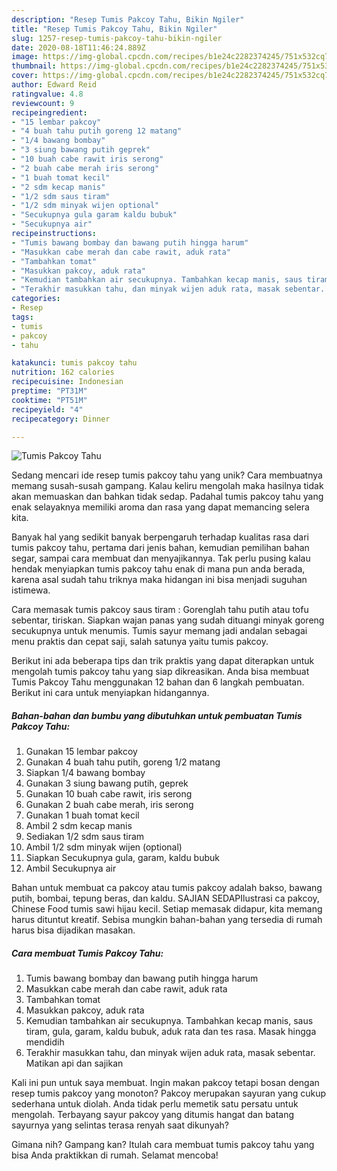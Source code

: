 ```yaml
---
description: "Resep Tumis Pakcoy Tahu, Bikin Ngiler"
title: "Resep Tumis Pakcoy Tahu, Bikin Ngiler"
slug: 1257-resep-tumis-pakcoy-tahu-bikin-ngiler
date: 2020-08-18T11:46:24.889Z
image: https://img-global.cpcdn.com/recipes/b1e24c2282374245/751x532cq70/tumis-pakcoy-tahu-foto-resep-utama.jpg
thumbnail: https://img-global.cpcdn.com/recipes/b1e24c2282374245/751x532cq70/tumis-pakcoy-tahu-foto-resep-utama.jpg
cover: https://img-global.cpcdn.com/recipes/b1e24c2282374245/751x532cq70/tumis-pakcoy-tahu-foto-resep-utama.jpg
author: Edward Reid
ratingvalue: 4.8
reviewcount: 9
recipeingredient:
- "15 lembar pakcoy"
- "4 buah tahu putih goreng 12 matang"
- "1/4 bawang bombay"
- "3 siung bawang putih geprek"
- "10 buah cabe rawit iris serong"
- "2 buah cabe merah iris serong"
- "1 buah tomat kecil"
- "2 sdm kecap manis"
- "1/2 sdm saus tiram"
- "1/2 sdm minyak wijen optional"
- "Secukupnya gula garam kaldu bubuk"
- "Secukupnya air"
recipeinstructions:
- "Tumis bawang bombay dan bawang putih hingga harum"
- "Masukkan cabe merah dan cabe rawit, aduk rata"
- "Tambahkan tomat"
- "Masukkan pakcoy, aduk rata"
- "Kemudian tambahkan air secukupnya. Tambahkan kecap manis, saus tiram, gula, garam, kaldu bubuk, aduk rata dan tes rasa. Masak hingga mendidih"
- "Terakhir masukkan tahu, dan minyak wijen aduk rata, masak sebentar. Matikan api dan sajikan"
categories:
- Resep
tags:
- tumis
- pakcoy
- tahu

katakunci: tumis pakcoy tahu 
nutrition: 162 calories
recipecuisine: Indonesian
preptime: "PT31M"
cooktime: "PT51M"
recipeyield: "4"
recipecategory: Dinner

---
```



![Tumis Pakcoy Tahu](https://img-global.cpcdn.com/recipes/b1e24c2282374245/751x532cq70/tumis-pakcoy-tahu-foto-resep-utama.jpg)

Sedang mencari ide resep tumis pakcoy tahu yang unik? Cara membuatnya memang susah-susah gampang. Kalau keliru mengolah maka hasilnya tidak akan memuaskan dan bahkan tidak sedap. Padahal tumis pakcoy tahu yang enak selayaknya memiliki aroma dan rasa yang dapat memancing selera kita.

Banyak hal yang sedikit banyak berpengaruh terhadap kualitas rasa dari tumis pakcoy tahu, pertama dari jenis bahan, kemudian pemilihan bahan segar, sampai cara membuat dan menyajikannya. Tak perlu pusing kalau hendak menyiapkan tumis pakcoy tahu enak di mana pun anda berada, karena asal sudah tahu triknya maka hidangan ini bisa menjadi suguhan istimewa.

Cara memasak tumis pakcoy saus tiram : Gorenglah tahu putih atau tofu sebentar, tiriskan. Siapkan wajan panas yang sudah dituangi minyak goreng secukupnya untuk menumis. Tumis sayur memang jadi andalan sebagai menu praktis dan cepat saji, salah satunya yaitu tumis pakcoy.


Berikut ini ada beberapa tips dan trik praktis yang dapat diterapkan untuk mengolah tumis pakcoy tahu yang siap dikreasikan. Anda bisa membuat Tumis Pakcoy Tahu menggunakan 12 bahan dan 6 langkah pembuatan. Berikut ini cara untuk menyiapkan hidangannya.

<!--inarticleads1-->

##### Bahan-bahan dan bumbu yang dibutuhkan untuk pembuatan Tumis Pakcoy Tahu:

1. Gunakan 15 lembar pakcoy
1. Gunakan 4 buah tahu putih, goreng 1/2 matang
1. Siapkan 1/4 bawang bombay
1. Gunakan 3 siung bawang putih, geprek
1. Gunakan 10 buah cabe rawit, iris serong
1. Gunakan 2 buah cabe merah, iris serong
1. Gunakan 1 buah tomat kecil
1. Ambil 2 sdm kecap manis
1. Sediakan 1/2 sdm saus tiram
1. Ambil 1/2 sdm minyak wijen (optional)
1. Siapkan Secukupnya gula, garam, kaldu bubuk
1. Ambil Secukupnya air


Bahan untuk membuat ca pakcoy atau tumis pakcoy adalah bakso, bawang putih, bombai, tepung beras, dan kaldu. SAJIAN SEDAPIlustrasi ca pakcoy, Chinese Food tumis sawi hijau kecil. Setiap memasak didapur, kita memang harus dituntut kreatif. Sebisa mungkin bahan-bahan yang tersedia di rumah harus bisa dijadikan masakan. 

<!--inarticleads2-->

##### Cara membuat Tumis Pakcoy Tahu:

1. Tumis bawang bombay dan bawang putih hingga harum
1. Masukkan cabe merah dan cabe rawit, aduk rata
1. Tambahkan tomat
1. Masukkan pakcoy, aduk rata
1. Kemudian tambahkan air secukupnya. Tambahkan kecap manis, saus tiram, gula, garam, kaldu bubuk, aduk rata dan tes rasa. Masak hingga mendidih
1. Terakhir masukkan tahu, dan minyak wijen aduk rata, masak sebentar. Matikan api dan sajikan


Kali ini pun untuk saya membuat. Ingin makan pakcoy tetapi bosan dengan resep tumis pakcoy yang monoton? Pakcoy merupakan sayuran yang cukup sederhana untuk diolah. Anda tidak perlu memetik satu persatu untuk mengolah. Terbayang sayur pakcoy yang ditumis hangat dan batang sayurnya yang selintas terasa renyah saat dikunyah? 

Gimana nih? Gampang kan? Itulah cara membuat tumis pakcoy tahu yang bisa Anda praktikkan di rumah. Selamat mencoba!
